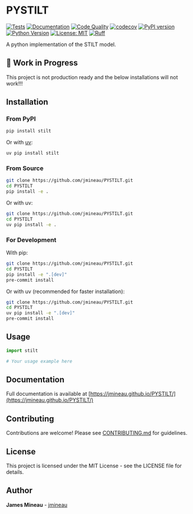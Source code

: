 # PYSTILT

[![Tests](https://github.com/jmineau/PYSTILT/actions/workflows/tests.yml/badge.svg)](https://github.com/jmineau/PYSTILT/actions/workflows/tests.yml)
[![Documentation](https://github.com/jmineau/PYSTILT/actions/workflows/docs.yml/badge.svg)](https://github.com/jmineau/PYSTILT/actions/workflows/docs.yml)
[![Code Quality](https://github.com/jmineau/PYSTILT/actions/workflows/lint.yml/badge.svg)](https://github.com/jmineau/PYSTILT/actions/workflows/lint.yml)
[![codecov](https://codecov.io/gh/jmineau/PYSTILT/branch/main/graph/badge.svg)](https://codecov.io/gh/jmineau/PYSTILT)
[![PyPI version](https://badge.fury.io/py/stilt.svg)](https://badge.fury.io/py/stilt)
[![Python Version](https://img.shields.io/pypi/pyversions/stilt.svg)](https://pypi.org/project/stilt/)
[![License: MIT](https://img.shields.io/badge/License-MIT-yellow.svg)](https://opensource.org/licenses/MIT)
[![Ruff](https://img.shields.io/endpoint?url=https://raw.githubusercontent.com/astral-sh/ruff/main/assets/badge/v2.json)](https://github.com/astral-sh/ruff)

A python implementation of the STILT model.

## 🚧 Work in Progress

This project is not production ready and the below installations will not work!!!

## Installation

### From PyPI

```bash
pip install stilt
```

Or with [uv](https://github.com/astral-sh/uv):

```bash
uv pip install stilt
```

### From Source

```bash
git clone https://github.com/jmineau/PYSTILT.git
cd PYSTILT
pip install -e .
```

Or with uv:

```bash
git clone https://github.com/jmineau/PYSTILT.git
cd PYSTILT
uv pip install -e .
```

### For Development

With pip:

```bash
git clone https://github.com/jmineau/PYSTILT.git
cd PYSTILT
pip install -e ".[dev]"
pre-commit install
```

Or with uv (recommended for faster installation):

```bash
git clone https://github.com/jmineau/PYSTILT.git
cd PYSTILT
uv pip install -e ".[dev]"
pre-commit install
```

## Usage

```python
import stilt

# Your usage example here
```

## Documentation

Full documentation is available at [https://jmineau.github.io/PYSTILT/](https://jmineau.github.io/PYSTILT/)

## Contributing

Contributions are welcome! Please see [CONTRIBUTING.md](CONTRIBUTING.md) for guidelines.

## License

This project is licensed under the MIT License - see the LICENSE file for details.

## Author

**James Mineau** - [jmineau](https://github.com/jmineau)
